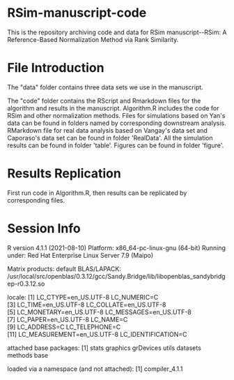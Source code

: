 # RSim-manuscript-code
This is the repository archiving code and data for RSim manuscript--RSim: A Reference-Based Normalization Method via Rank Similarity.

# File Introduction
The "data" folder contains three data sets we use in the manuscript.

The "code" folder contains the RScript and Rmarkdown files for the algorithm and results in the manuscript. Algorithm.R includes the code for RSim and other normalization methods. Files for simulations based on Yan's data can be found in folders named by corresponding downstream analysis. RMarkdown file for real data analysis based on Vangay's data set and Caporaso's data set can be found in folder 'RealData'. All the simulation results can be found in folder 'table'. Figures can be found in folder 'figure'.

# Results Replication
First run code in Algorithm.R, then results can be replicated by corresponding files.

# Session Info
R version 4.1.1 (2021-08-10)
Platform: x86_64-pc-linux-gnu (64-bit)
Running under: Red Hat Enterprise Linux Server 7.9 (Maipo)

Matrix products: default
BLAS/LAPACK: /usr/local/src/openblas/0.3.12/gcc/Sandy.Bridge/lib/libopenblas_sandybridgep-r0.3.12.so

locale:
 [1] LC_CTYPE=en_US.UTF-8       LC_NUMERIC=C              
 [3] LC_TIME=en_US.UTF-8        LC_COLLATE=en_US.UTF-8    
 [5] LC_MONETARY=en_US.UTF-8    LC_MESSAGES=en_US.UTF-8   
 [7] LC_PAPER=en_US.UTF-8       LC_NAME=C                 
 [9] LC_ADDRESS=C               LC_TELEPHONE=C            
[11] LC_MEASUREMENT=en_US.UTF-8 LC_IDENTIFICATION=C       

attached base packages:
[1] stats     graphics  grDevices utils     datasets  methods   base     

loaded via a namespace (and not attached):
[1] compiler_4.1.1
